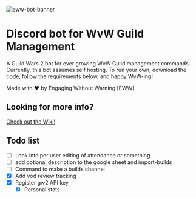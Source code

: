 ![eww-bot-banner](https://github.com/darkharasho/eww-bot/assets/144265798/29358962-0586-4f24-acc6-f3f039b97d9c)

# Discord bot for WvW Guild Management

A Guild Wars 2 bot for ever growing WvW Guild management commands. Currently, this bot assumes self hosting. To run your own, download the code, follow the requirements below, and happy WvW-ing!

Made with ❤️ by Engaging Without Warning [EWW]

## Looking for more info?
[Check out the Wiki!](https://github.com/darkharasho/eww-bot/wiki)


## Todo list

- [ ] Look into per user editing of attendance or something
- [ ] add optional description to the google sheet and import-builds
- [ ] Command to make a builds channel
- [x] Add vod review tracking
- [x] Register gw2 API key
  - [x] Personal stats
